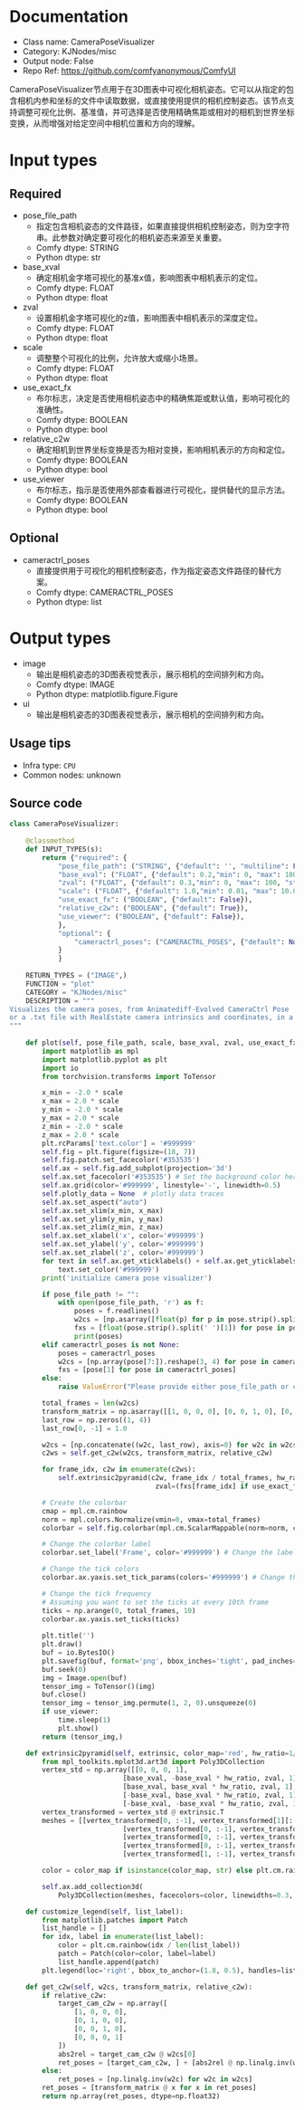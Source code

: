 
# Documentation
- Class name: CameraPoseVisualizer
- Category: KJNodes/misc
- Output node: False
- Repo Ref: https://github.com/comfyanonymous/ComfyUI

CameraPoseVisualizer节点用于在3D图表中可视化相机姿态。它可以从指定的包含相机内参和坐标的文件中读取数据，或直接使用提供的相机控制姿态。该节点支持调整可视化比例、基准值，并可选择是否使用精确焦距或相对的相机到世界坐标变换，从而增强对给定空间中相机位置和方向的理解。

# Input types
## Required
- pose_file_path
    - 指定包含相机姿态的文件路径，如果直接提供相机控制姿态，则为空字符串。此参数对确定要可视化的相机姿态来源至关重要。
    - Comfy dtype: STRING
    - Python dtype: str
- base_xval
    - 确定相机金字塔可视化的基准x值，影响图表中相机表示的定位。
    - Comfy dtype: FLOAT
    - Python dtype: float
- zval
    - 设置相机金字塔可视化的z值，影响图表中相机表示的深度定位。
    - Comfy dtype: FLOAT
    - Python dtype: float
- scale
    - 调整整个可视化的比例，允许放大或缩小场景。
    - Comfy dtype: FLOAT
    - Python dtype: float
- use_exact_fx
    - 布尔标志，决定是否使用相机姿态中的精确焦距或默认值，影响可视化的准确性。
    - Comfy dtype: BOOLEAN
    - Python dtype: bool
- relative_c2w
    - 确定相机到世界坐标变换是否为相对变换，影响相机表示的方向和定位。
    - Comfy dtype: BOOLEAN
    - Python dtype: bool
- use_viewer
    - 布尔标志，指示是否使用外部查看器进行可视化，提供替代的显示方法。
    - Comfy dtype: BOOLEAN
    - Python dtype: bool
## Optional
- cameractrl_poses
    - 直接提供用于可视化的相机控制姿态，作为指定姿态文件路径的替代方案。
    - Comfy dtype: CAMERACTRL_POSES
    - Python dtype: list

# Output types
- image
    - 输出是相机姿态的3D图表视觉表示，展示相机的空间排列和方向。
    - Comfy dtype: IMAGE
    - Python dtype: matplotlib.figure.Figure
- ui
    - 输出是相机姿态的3D图表视觉表示，展示相机的空间排列和方向。


## Usage tips
- Infra type: `CPU`
- Common nodes: unknown


## Source code
```python
class CameraPoseVisualizer:
                
    @classmethod
    def INPUT_TYPES(s):
        return {"required": {
            "pose_file_path": ("STRING", {"default": '', "multiline": False}),
            "base_xval": ("FLOAT", {"default": 0.2,"min": 0, "max": 100, "step": 0.01}),
            "zval": ("FLOAT", {"default": 0.3,"min": 0, "max": 100, "step": 0.01}),
            "scale": ("FLOAT", {"default": 1.0,"min": 0.01, "max": 10.0, "step": 0.01}),
            "use_exact_fx": ("BOOLEAN", {"default": False}),
            "relative_c2w": ("BOOLEAN", {"default": True}),
            "use_viewer": ("BOOLEAN", {"default": False}),
            },
            "optional": {
                "cameractrl_poses": ("CAMERACTRL_POSES", {"default": None}),
            }
            }
    
    RETURN_TYPES = ("IMAGE",)
    FUNCTION = "plot"
    CATEGORY = "KJNodes/misc"
    DESCRIPTION = """
Visualizes the camera poses, from Animatediff-Evolved CameraCtrl Pose  
or a .txt file with RealEstate camera intrinsics and coordinates, in a 3D plot. 
"""
        
    def plot(self, pose_file_path, scale, base_xval, zval, use_exact_fx, relative_c2w, use_viewer, cameractrl_poses=None):
        import matplotlib as mpl
        import matplotlib.pyplot as plt
        import io
        from torchvision.transforms import ToTensor

        x_min = -2.0 * scale
        x_max = 2.0 * scale
        y_min = -2.0 * scale
        y_max = 2.0 * scale
        z_min = -2.0 * scale
        z_max = 2.0 * scale
        plt.rcParams['text.color'] = '#999999'
        self.fig = plt.figure(figsize=(18, 7))
        self.fig.patch.set_facecolor('#353535')
        self.ax = self.fig.add_subplot(projection='3d')
        self.ax.set_facecolor('#353535') # Set the background color here
        self.ax.grid(color='#999999', linestyle='-', linewidth=0.5)
        self.plotly_data = None  # plotly data traces
        self.ax.set_aspect("auto")
        self.ax.set_xlim(x_min, x_max)
        self.ax.set_ylim(y_min, y_max)
        self.ax.set_zlim(z_min, z_max)
        self.ax.set_xlabel('x', color='#999999')
        self.ax.set_ylabel('y', color='#999999')
        self.ax.set_zlabel('z', color='#999999')
        for text in self.ax.get_xticklabels() + self.ax.get_yticklabels() + self.ax.get_zticklabels():
            text.set_color('#999999')
        print('initialize camera pose visualizer')

        if pose_file_path != "":
            with open(pose_file_path, 'r') as f:
                poses = f.readlines()
                w2cs = [np.asarray([float(p) for p in pose.strip().split(' ')[7:]]).reshape(3, 4) for pose in poses[1:]]
                fxs = [float(pose.strip().split(' ')[1]) for pose in poses[1:]]
                print(poses)
        elif cameractrl_poses is not None:
            poses = cameractrl_poses
            w2cs = [np.array(pose[7:]).reshape(3, 4) for pose in cameractrl_poses]
            fxs = [pose[1] for pose in cameractrl_poses]
        else:
            raise ValueError("Please provide either pose_file_path or cameractrl_poses")

        total_frames = len(w2cs)
        transform_matrix = np.asarray([[1, 0, 0, 0], [0, 0, 1, 0], [0, -1, 0, 0], [0, 0, 0, 1]]).reshape(4, 4)
        last_row = np.zeros((1, 4))
        last_row[0, -1] = 1.0

        w2cs = [np.concatenate((w2c, last_row), axis=0) for w2c in w2cs]
        c2ws = self.get_c2w(w2cs, transform_matrix, relative_c2w)

        for frame_idx, c2w in enumerate(c2ws):
            self.extrinsic2pyramid(c2w, frame_idx / total_frames, hw_ratio=1/1, base_xval=base_xval,
                                    zval=(fxs[frame_idx] if use_exact_fx else zval))

        # Create the colorbar
        cmap = mpl.cm.rainbow
        norm = mpl.colors.Normalize(vmin=0, vmax=total_frames)
        colorbar = self.fig.colorbar(mpl.cm.ScalarMappable(norm=norm, cmap=cmap), ax=self.ax, orientation='vertical')

        # Change the colorbar label
        colorbar.set_label('Frame', color='#999999') # Change the label and its color

        # Change the tick colors
        colorbar.ax.yaxis.set_tick_params(colors='#999999') # Change the tick color

        # Change the tick frequency
        # Assuming you want to set the ticks at every 10th frame
        ticks = np.arange(0, total_frames, 10)
        colorbar.ax.yaxis.set_ticks(ticks)
        
        plt.title('')
        plt.draw()
        buf = io.BytesIO()
        plt.savefig(buf, format='png', bbox_inches='tight', pad_inches=0)
        buf.seek(0)
        img = Image.open(buf)
        tensor_img = ToTensor()(img)
        buf.close()
        tensor_img = tensor_img.permute(1, 2, 0).unsqueeze(0)
        if use_viewer:
            time.sleep(1)
            plt.show()
        return (tensor_img,)

    def extrinsic2pyramid(self, extrinsic, color_map='red', hw_ratio=1/1, base_xval=1, zval=3):
        from mpl_toolkits.mplot3d.art3d import Poly3DCollection
        vertex_std = np.array([[0, 0, 0, 1],
                            [base_xval, -base_xval * hw_ratio, zval, 1],
                            [base_xval, base_xval * hw_ratio, zval, 1],
                            [-base_xval, base_xval * hw_ratio, zval, 1],
                            [-base_xval, -base_xval * hw_ratio, zval, 1]])
        vertex_transformed = vertex_std @ extrinsic.T
        meshes = [[vertex_transformed[0, :-1], vertex_transformed[1][:-1], vertex_transformed[2, :-1]],
                            [vertex_transformed[0, :-1], vertex_transformed[2, :-1], vertex_transformed[3, :-1]],
                            [vertex_transformed[0, :-1], vertex_transformed[3, :-1], vertex_transformed[4, :-1]],
                            [vertex_transformed[0, :-1], vertex_transformed[4, :-1], vertex_transformed[1, :-1]],
                            [vertex_transformed[1, :-1], vertex_transformed[2, :-1], vertex_transformed[3, :-1], vertex_transformed[4, :-1]]]

        color = color_map if isinstance(color_map, str) else plt.cm.rainbow(color_map)

        self.ax.add_collection3d(
            Poly3DCollection(meshes, facecolors=color, linewidths=0.3, edgecolors=color, alpha=0.25))

    def customize_legend(self, list_label):
        from matplotlib.patches import Patch
        list_handle = []
        for idx, label in enumerate(list_label):
            color = plt.cm.rainbow(idx / len(list_label))
            patch = Patch(color=color, label=label)
            list_handle.append(patch)
        plt.legend(loc='right', bbox_to_anchor=(1.8, 0.5), handles=list_handle)

    def get_c2w(self, w2cs, transform_matrix, relative_c2w):
        if relative_c2w:
            target_cam_c2w = np.array([
                [1, 0, 0, 0],
                [0, 1, 0, 0],
                [0, 0, 1, 0],
                [0, 0, 0, 1]
            ])
            abs2rel = target_cam_c2w @ w2cs[0]
            ret_poses = [target_cam_c2w, ] + [abs2rel @ np.linalg.inv(w2c) for w2c in w2cs[1:]]
        else:
            ret_poses = [np.linalg.inv(w2c) for w2c in w2cs]
        ret_poses = [transform_matrix @ x for x in ret_poses]
        return np.array(ret_poses, dtype=np.float32)

```
